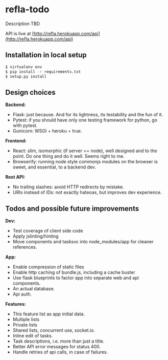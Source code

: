 # refla-todo

Description TBD

API is live at [http://refla.herokuapp.com/api](http://refla.herokuapp.com/api)


## Installation in local setup

```bash
$ virtualenv env
$ pip install -r requirements.txt
$ setup.py install
```

## Design choices

__Backend:__
* Flask: just because. And for its lightness, its testability and the fun of it.
* Pytest: if you should have only one testing framework for python, go with pytest.
* Gunicorn: WSGI + heroku = true.

__Frontend:__
* React: slim, isomorphic (if server == node), well designed and to the point. Do one thing and do it well. Seems right to me.
* Browserify: running node style commonjs modules on the browser is sweet, and essential, to a backend dev.

__Rest API:__
* No trailing slashes: avoid HTTP redirects by mistake.
* URIs instead of IDs: not exactly hateoas, but improves dev experience.


## Todos and possible future improvements

__Dev:__
* Test coverage of client side code
* Apply jslinting/hinting
* Move components and tasksvc into node_modules/app for cleaner references.

__App:__
* Enable compression of static files
* Enable http caching of bundle.js, including a cache buster
* Use flask blueprints to factor app into separate web and api components.
* An actual database.
* Api auth.

__Features:__
* This feature list as app initial data.
* Multiple lists
* Private lists
* Shared lists, concurrent use, socket.io.
* Inline edit of tasks.
* Task descriptions, i.e. more than just a title.
* Better API error messages for status 400.
* Handle retries of api calls, in case of failures.
